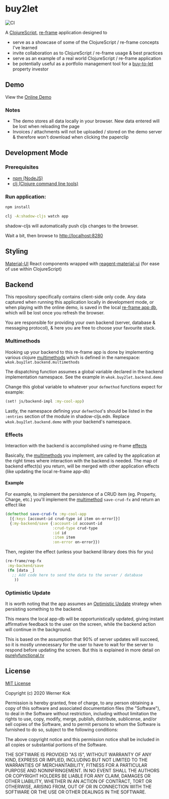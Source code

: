 # buy2let

![CI](https://github.com/wkok/buy2let/workflows/CI/badge.svg)

A [ClojureScript](https://clojurescript.org/), [re-frame](http://day8.github.io/re-frame/) application designed to

- serve as a showcase of some of the ClojureScript / re-frame concepts I've learned
- invite collaboration as to ClojureScript / re-frame usage & best practices
- serve as an example of a real world ClojureScript / re-frame application
- be potentially useful as a portfolio management tool for a [buy-to-let](https://en.wikipedia.org/wiki/Buy_to_let) property investor

## Demo

View the [Online Demo](https://wkok.github.io/buy2let/demo)

### Notes

- The demo stores all data locally in your browser. New data entered will be lost when reloading the page
- Invoices / attachments will not be uploaded / stored on the demo server & therefore won't download when clicking the paperclip

## Development Mode

### Prerequisites

- [npm (NodeJS)](https://nodejs.org/en/)
- [clj (Clojure command line tools)](https://www.clojure.org/guides/deps_and_cli)

### Run application:

```bash
npm install

clj -A:shadow-cljs watch app
```

shadow-cljs will automatically push cljs changes to the browser.

Wait a bit, then browse to [http://localhost:8280](http://localhost:8280)

## Styling

[Material-UI](https://material-ui.com/) React components wrapped with [reagent-material-ui](https://github.com/arttuka/reagent-material-ui) (for ease of use within ClojureScript)

## Backend

This repository specifically contains client-side only code. Any data captured when running this application locally in development mode, or when playing with the online demo, is saved in the local [re-frame app db](http://day8.github.io/re-frame/application-state/), which will be lost once you refresh the browser.

You are responsible for providing your own backend (server, database & messaging protocol), & here you are free to choose your favourite stack.

### Multimethods

Hooking up your backend to this re-frame app is done by implementing various clojure [multimethods](https://clojure.org/reference/multimethods) which is defined in the namespace: `wkok.buy2let.backend.multimethods`

The dispatching function assumes a global variable declared in the backend implementation namespace. See the example in `wkok.buy2let.backend.demo`

Change this global variable to whatever your `defmethod` functions expect for example:

```clojure
(set! js/backend-impl :my-cool-app)
```

Lastly, the namespace defining your `defmethod`'s should be listed in the `:entries` section of the module in shadow-cljs.edn. Replace `wkok.buy2let.backend.demo` with your backend's namespace. 

### Effects

Interaction with the backend is accomplished using re-frame [effects](http://day8.github.io/re-frame/Effects/)

Basically, the [multimethods](https://clojure.org/reference/multimethods) you implement, are called by the application at the right times where interaction with the backend is needed. The map of backend effect(s) you return, will be merged with other application effects (like updating the local re-frame app-db)

#### Example

For example, to implement the persistence of a CRUD item (eg. Property, Charge, etc.) you'll implement the [multimethod](https://clojure.org/reference/multimethods) `save-crud-fx` and return an effect like

```clojure
(defmethod save-crud-fx :my-cool-app 
  [{:keys [account-id crud-type id item on-error]}]
  {:my-backend/save {:account-id account-id
                     :crud-type crud-type
                     :id id
                     :item item
                     :on-error on-error}})
```

Then, register the effect (unless your backend library does this  for you)

```clojure
(re-frame/reg-fx
 :my-backend/save
 (fn [data _]
   ;; Add code here to send the data to the server / database 
    ))
```

### Optimistic Update

It is worth noting that the app assumes an [Optimistic Update](https://purelyfunctional.tv/guide/optimistic-update-in-re-frame/) strategy when persisting something to the backend.

This means the local app-db will be opportunistically updated, giving instant affirmative feedback to the user on the screen, while the backend action will continue in the background.

This is based on the assumption that 90% of server updates will succeed, so it is mostly unnecessary for the user to have to wait for the server to respond before updating the screen. But this is explained in more detail on [purelyfunctional.tv](https://purelyfunctional.tv/guide/optimistic-update-in-re-frame/)

## License

[MIT License](https://choosealicense.com/licenses/mit/)

Copyright (c) 2020 Werner Kok

Permission is hereby granted, free of charge, to any person obtaining a copy
of this software and associated documentation files (the "Software"), to deal
in the Software without restriction, including without limitation the rights
to use, copy, modify, merge, publish, distribute, sublicense, and/or sell
copies of the Software, and to permit persons to whom the Software is
furnished to do so, subject to the following conditions:

The above copyright notice and this permission notice shall be included in all
copies or substantial portions of the Software.

THE SOFTWARE IS PROVIDED "AS IS", WITHOUT WARRANTY OF ANY KIND, EXPRESS OR
IMPLIED, INCLUDING BUT NOT LIMITED TO THE WARRANTIES OF MERCHANTABILITY,
FITNESS FOR A PARTICULAR PURPOSE AND NONINFRINGEMENT. IN NO EVENT SHALL THE
AUTHORS OR COPYRIGHT HOLDERS BE LIABLE FOR ANY CLAIM, DAMAGES OR OTHER
LIABILITY, WHETHER IN AN ACTION OF CONTRACT, TORT OR OTHERWISE, ARISING FROM,
OUT OF OR IN CONNECTION WITH THE SOFTWARE OR THE USE OR OTHER DEALINGS IN THE
SOFTWARE.
